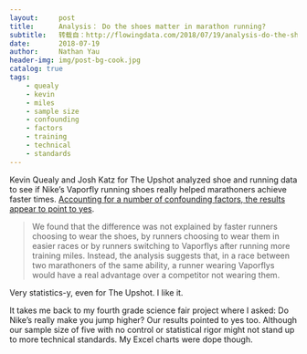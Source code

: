 ```yaml
---
layout:     post
title:      Analysis： Do the shoes matter in marathon running?
subtitle:   转载自：http://flowingdata.com/2018/07/19/analysis-do-the-shoes-matter-in-marathon-running/
date:       2018-07-19
author:     Nathan Yau
header-img: img/post-bg-cook.jpg
catalog: true
tags:
    - quealy
    - kevin
    - miles
    - sample size
    - confounding
    - factors
    - training
    - technical
    - standards
---
```


Kevin Quealy and Josh Katz for The Upshot analyzed shoe and running data to see if Nike’s Vaporfly running shoes really helped marathoners achieve faster times. [Accounting for a number of confounding factors, the results appear to point to yes](https://www.nytimes.com/interactive/2018/07/18/upshot/nike-vaporfly-shoe-strava.html). 

> We found that the difference was not explained by faster runners choosing to wear the shoes, by runners choosing to wear them in easier races or by runners switching to Vaporflys after running more training miles. Instead, the analysis suggests that, in a race between two marathoners of the same ability, a runner wearing Vaporflys would have a real advantage over a competitor not wearing them.

Very statistics-y, even for The Upshot. I like it.

It takes me back to my fourth grade science fair project where I asked: Do Nike’s really make you jump higher? Our results pointed to yes too. Although our sample size of five with no control or statistical rigor might not stand up to more technical standards. My Excel charts were dope though.

